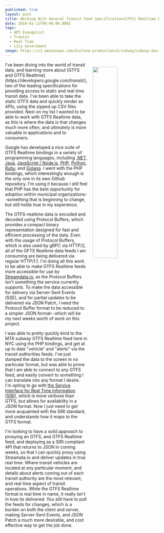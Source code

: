 ```yaml
---
published: true
layout: post
title: Working With General Transit Feed Specification(GTFS) Realtime Data
date: 2018-01-11T09:00:00.000Z
tags:
  - API Evangelist
  - Transit
  - Real Time
  - City Government
image: https://s3.amazonaws.com/kinlane-productions2/subway/subway-moving.gif
---
```

<p><img src="https://s3.amazonaws.com/kinlane-productions2/subway/subway-moving.gif" align="right" width="40%" style="padding: 15px;" /></p>I've been diving into the world of transit data, and learning more about [GTFS and GTFS Realtime](https://developers.google.com/transit/), two of the leading specifications for providing access to static and real time transit data. I've been able to take the static GTFS data and quickly render as APIs, using the zipped up CSV files provided. Next on my list I wanted to be able to work with GTFS Realtime data, as this is where the data is that changes much more often, and ultimately is more valuable in applications and to consumers.

Google has developed a nice suite of GTFS Realtime bindings in a variety of programming languages, including [.NET](https://github.com/google/gtfs-realtime-bindings/blob/master/dotnet/README.md), [Java](https://github.com/google/gtfs-realtime-bindings/blob/master/java/README.md), [JavaScript / Node.js](https://github.com/google/gtfs-realtime-bindings/blob/master/nodejs/README.md), [PHP](https://github.com/google/gtfs-realtime-bindings-php), [Python](https://github.com/google/gtfs-realtime-bindings/blob/master/python/README.md), [Ruby](https://github.com/google/gtfs-realtime-bindings/blob/master/ruby/README.md), and [Golang](https://github.com/google/gtfs-realtime-bindings/blob/master/golang/README.md). I went with the PHP bindings, which interestingly enough is the only one in its own Github repository. I'm using it because I still feel that PHP has the best opportunity for adoption within municipal organizations--something that is beginning to change, but still holds true in my experience.

The GTFS-realtime data is encoded and decoded using Protocol Buffers, which provides a compact binary representation designed for fast and efficient processing of the data. Even with the usage of Protocol Buffers, which is also used by gRPC via HTTP/2, all of the GFTS Realtime data feeds I am consuming are being delivered via regular HTTP/1.1. I'm doing all this work to be able to make GTFS Realtime feeds more accessible for use by [Streamdata.io](http://apis.how/streamdata), as the Protocol Buffers isn't something the service currently supports. To make the data accessible for delivery via Server-Sent Events (SSE), and for partial updates to be delivered via JSON Patch, I need the Protocol Buffer format to be reduced to a simpler JSON format--which will be my next weeks worth of work on this project.

I was able to pretty quickly bind to the MTA subway GTFS Realtime feed here in NYC using the PHP bindings, and get at up to date "vehicle" and "alerts" via the transit authorities feeds. I've just dumped the data to the screen in no particular format, but was able to prove that I am able to connect to any GTFS feed, and easily convert to something I can translate into any format I desire. I'm opting to go with [the Service Interface for Real Time Information (SIRI)](http://user47094.vs.easily.co.uk/siri/overview.htm), which is more verbose than GTFS, but allows for availability in a JSON format. Now I just need to get more acquainted with the SIRI standard, and understands how it maps to the GTFS format.

I'm looking to have a solid approach to proxying an GTFS, and GTFS Realtime feed, and deploying as a SIRI compliant API that returns to JSON in coming weeks, so that I can quickly proxy using Streamata.io and deliver updates in true real time. Where transit vehicles are located at any particular moment, and details about alerts coming out of each transit authority are the most relevant, and real time aspect of transit operations. While the GTFS Realtime format is real time in name, it really isn't in how its delivered. You still have to poll the feeds for changes, which is a burden on both the client and server, making Server-Sent Events, and JSON Patch a much more desirable, and cost effective way to get the job done. 
